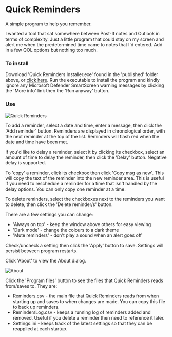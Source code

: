# Quick Reminders

A simple program to help you remember.

I wanted a tool that sat somewhere between Post-It notes and Outlook in terms of complexity. Just a little program that could stay on my screen and alert me when the predetermined time came to notes that I'd entered. Add in a few QOL options but nothing too much.

### To install
Download 'Quick Reminders Installer.exe' found in the 'published' folder above, or [click here](https://github.com/jeffhigginsgithub/Quick-Reminders/raw/master/published/Quick%20Reminders%20Installer.exe). Run the executable to install the program and kindly ignore any Microsoft Defender SmartScreen warning messages by clicking the 'More info' link then the 'Run anyway' button.

### Use

![Quick Reminders](https://user-images.githubusercontent.com/51849062/174615168-f5e44f7f-7aaa-4e11-8885-95a560ac177e.png)


To add a reminder, select a date and time, enter a message, then click the 'Add reminder' button. Reminders are displayed in chronological order, with the next reminder at the top of the list. Reminders will flash red when the date and time have been met.

If you'd like to delay a reminder, select it by clicking its checkbox, select an amount of time to delay the reminder, then click the 'Delay' button. Negative delay is supported.

To 'copy' a reminder, click its checkbox then click 'Copy msg as new'. This will copy the text of the reminder into the new reminder area. This is useful if you need to reschedule a reminder for a time that isn't handled by the delay options. You can only copy one reminder at a time.

To delete reminders, select the checkboxes next to the reminders you want to delete, then click the 'Delete reminder/s' button.

There are a few settings you can change:

* 'Always on top' - keep the window above others for easy viewing
* 'Dark mode' - change the colours to a dark theme
* 'Mute reminders' - don't play a sound when an alert goes off

Check/uncheck a setting then click the 'Apply' button to save. Settings will persist between program restarts.

Click 'About' to view the About dialog.


![About](https://user-images.githubusercontent.com/51849062/174622129-a9414425-9a1c-4d27-83b7-e8531367bd30.png)


Click the 'Program files' button to see the files that Quick Reminders reads from/saves to. They are:

* Reminders.csv - the main file that Quick Reminders reads from when starting up and saves to when changes are made. You can copy this file to back up reminders.
* RemindersLog.csv - keeps a running log of reminders added and removed. Useful if you delete a reminder then need to reference it later.
* Settings.ini - keeps track of the latest settings so that they can be reapplied at each startup.
